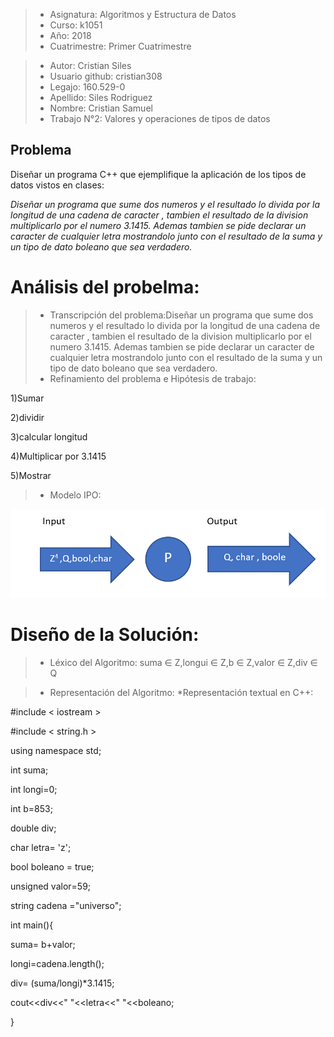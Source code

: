 > - Asignatura: Algoritmos y Estructura de Datos
> - Curso: k1051
> - Año: 2018
> - Cuatrimestre: Primer Cuatrimestre


> - Autor: Cristian Siles
> - Usuario github: cristian308  
> - Legajo: 160.529-0
> - Apellido: Siles Rodriguez
> - Nombre: Cristian Samuel
> - Trabajo N°2: Valores y operaciones de tipos de datos

## Problema
Diseñar un programa C++ que ejemplifique la aplicación de los tipos de datos
vistos en clases:

*Diseñar un programa que sume dos numeros y el resultado lo divida por la longitud de una cadena de caracter , tambien el resultado de la division multiplicarlo por el numero 3.1415.
Ademas tambien se pide declarar un caracter de cualquier letra mostrandolo junto con el resultado de la suma y un tipo de dato boleano que sea verdadero.*

# Análisis del probelma:
> - Transcripción del problema:Diseñar un programa que sume dos numeros y el resultado lo divida por la longitud de una cadena de caracter , tambien el resultado de la division multiplicarlo por el numero 3.1415.
Ademas tambien se pide declarar un caracter de cualquier letra mostrandolo junto con el resultado de la suma y un tipo de dato boleano que sea verdadero.
> - Refinamiento del problema e Hipótesis de trabajo:

1)Sumar

2)dividir

3)calcular longitud

4)Multiplicar por 3.1415

5)Mostrar

> - Modelo IPO:

![Alt text](IPO2.png "Imagen del análisis")

# Diseño de la Solución:
> - Léxico del Algoritmo: suma ∈ Z,longui ∈ Z,b ∈ Z,valor ∈ Z,div ∈ Q

> - Representación del Algoritmo:
*Representación textual en C++:

 #include < iostream >
 
 #include < string.h >

using namespace std;

int suma;

int longi=0;

int b=853;

double div;

char letra= 'z';

bool boleano = true;

unsigned valor=59;

string cadena ="universo";

int main(){

suma= b+valor;

longi=cadena.length();

div= (suma/longi)*3.1415;

cout<<div<<" "<<letra<<" "<<boleano;

}

